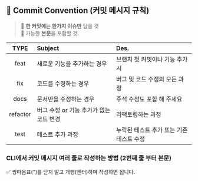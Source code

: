## 📌 Commit Convention (커밋 메시지 규칙)
> 📌 **한 커밋에는 한가지 이슈만** 담을 것  
> 📌 가능한 **본문**을 포함할 것.

|TYPE|Subject|Des.|
|:-----:|:---|:---|
|feat|새로운 기능을 추가하는 경우|브랜치 첫 커밋이나 기능 추가시|
|fix|코드를 수정하는 경우|버그 및 코드 수정의 모든 과정|
|docs|문서만을 수정하는 경우| 주석 수정도 포함 해 주세요 |
|refactor|버그 수정 or 기능 추가가 없는 코드 변경|리팩토링하는 과정|
|test|테스트 추가 과정|누락된 테스트 추가 또는 기존 테스트 수정|

### CLI에서 커밋 메시지 여러 줄로 작성하는 방법 (2번째 줄 부터 본문)
✅ 쌍따옴표(")를 닫지 말고 개행(엔터)하며 작성하면 됩니다.

<br/>
